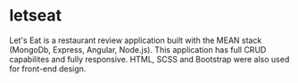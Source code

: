 # letseat
Let's Eat is a restaurant review application built with the MEAN stack (MongoDb, Express, Angular, Node.js). This application has full CRUD capabilites and fully responsive. HTML, SCSS and Bootstrap were also used for front-end design.
